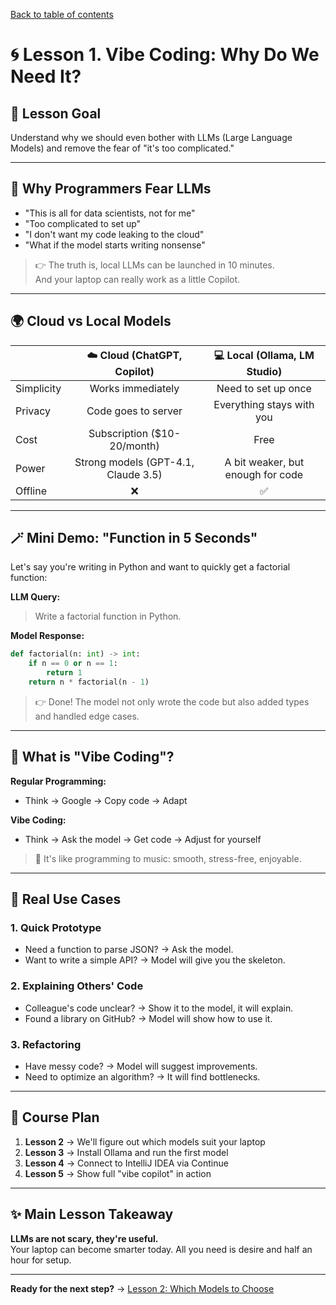 [Back to table of contents](../index.md)

# 🌀 Lesson 1. Vibe Coding: Why Do We Need It?

## 🎯 Lesson Goal

Understand why we should even bother with LLMs (Large Language Models) and remove the fear of "it's too complicated."

---

## 🤔 Why Programmers Fear LLMs

- "This is all for data scientists, not for me"
- "Too complicated to set up"
- "I don't want my code leaking to the cloud"
- "What if the model starts writing nonsense"

> 👉 The truth is, local LLMs can be launched in 10 minutes.  
> And your laptop can really work as a little Copilot.

---

## 🌍 Cloud vs Local Models

|                    | ☁️ Cloud (ChatGPT, Copilot)           | 💻 Local (Ollama, LM Studio)          |
|--------------------|:-------------------------------------:|:--------------------------------------:|
| Simplicity         | Works immediately                     | Need to set up once                    |
| Privacy            | Code goes to server                   | Everything stays with you              |
| Cost               | Subscription ($10-20/month)           | Free                                   |
| Power              | Strong models (GPT-4.1, Claude 3.5)  | A bit weaker, but enough for code     |
| Offline            | ❌                                    | ✅                                     |

---

## 🪄 Mini Demo: "Function in 5 Seconds"

Let's say you're writing in Python and want to quickly get a factorial function:

**LLM Query:**

> Write a factorial function in Python.

**Model Response:**

```python
def factorial(n: int) -> int:
    if n == 0 or n == 1:
        return 1
    return n * factorial(n - 1)
```

> 👉 Done! The model not only wrote the code but also added types and handled edge cases.

---

## 🌊 What is "Vibe Coding"?

**Regular Programming:**
- Think → Google → Copy code → Adapt

**Vibe Coding:**
- Think → Ask the model → Get code → Adjust for yourself

> 🎵 It's like programming to music: smooth, stress-free, enjoyable.

---

## 📱 Real Use Cases

### 1. **Quick Prototype**
- Need a function to parse JSON? → Ask the model.
- Want to write a simple API? → Model will give you the skeleton.

### 2. **Explaining Others' Code**
- Colleague's code unclear? → Show it to the model, it will explain.
- Found a library on GitHub? → Model will show how to use it.

### 3. **Refactoring**
- Have messy code? → Model will suggest improvements.
- Need to optimize an algorithm? → It will find bottlenecks.

---

## 🚀 Course Plan

1. **Lesson 2** → We'll figure out which models suit your laptop
2. **Lesson 3** → Install Ollama and run the first model
3. **Lesson 4** → Connect to IntelliJ IDEA via Continue
4. **Lesson 5** → Show full "vibe copilot" in action

---

## ✨ Main Lesson Takeaway

**LLMs are not scary, they're useful.**  
Your laptop can become smarter today. All you need is desire and half an hour for setup.

---

**Ready for the next step?** → [Lesson 2: Which Models to Choose](lesson-2.md)
